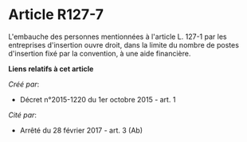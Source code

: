 # Article R127-7

L'embauche des personnes mentionnées à l'article L. 127-1 par les entreprises d'insertion ouvre droit, dans la limite du
nombre de postes d'insertion fixé par la convention, à une aide financière.

**Liens relatifs à cet article**

_Créé par_:

  - Décret n°2015-1220 du 1er octobre 2015 - art. 1

_Cité par_:

  - Arrêté du 28 février 2017 - art. 3 (Ab)
